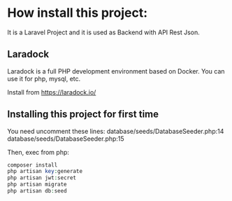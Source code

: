 # How install this project:

It is a Laravel Project and it is used as Backend with API Rest Json.

## Laradock

Laradock is a full PHP development environment based on Docker.
You can use it for php, mysql, etc.

Install from
https://laradock.io/

## Installing this project for first time

You need uncomment these lines:
database/seeds/DatabaseSeeder.php:14
database/seeds/DatabaseSeeder.php:15

Then, exec from php:
```php
composer install
php artisan key:generate
php artisan jwt:secret
php artisan migrate
php artisan db:seed
```
